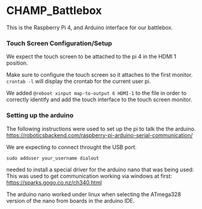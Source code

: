 # CHAMP_Battlebox
This is the Raspberry Pi 4, and Arduino interface for our battlebox.

### Touch Screen Configuration/Setup

We expect the touch screen to be attached to the pi 4 in the HDMI 1 position.

Make sure to configure the touch screen so it attaches to the first monitor.
`crontab -l` will display the crontab for the current user pi.

We added `@reboot xinput map-to-output 6 HDMI-1` to the file in order to correctly identify
and add the touch interface to the touch screen monitor.


### Setting up the arduino

The following instructions were used to set up the pi to talk the the arduino.
https://roboticsbackend.com/raspberry-pi-arduino-serial-communication/

We are expecting to connect throught the USB port.

`sudo adduser your_username dialout`

needed to install a special driver for the arduino nano that was being used:
This was used to get communication working via windows at first:
https://sparks.gogo.co.nz/ch340.html

The arduino nano worked under linux when selecting the ATmega328 version of the nano from boards
in the arduino IDE.
